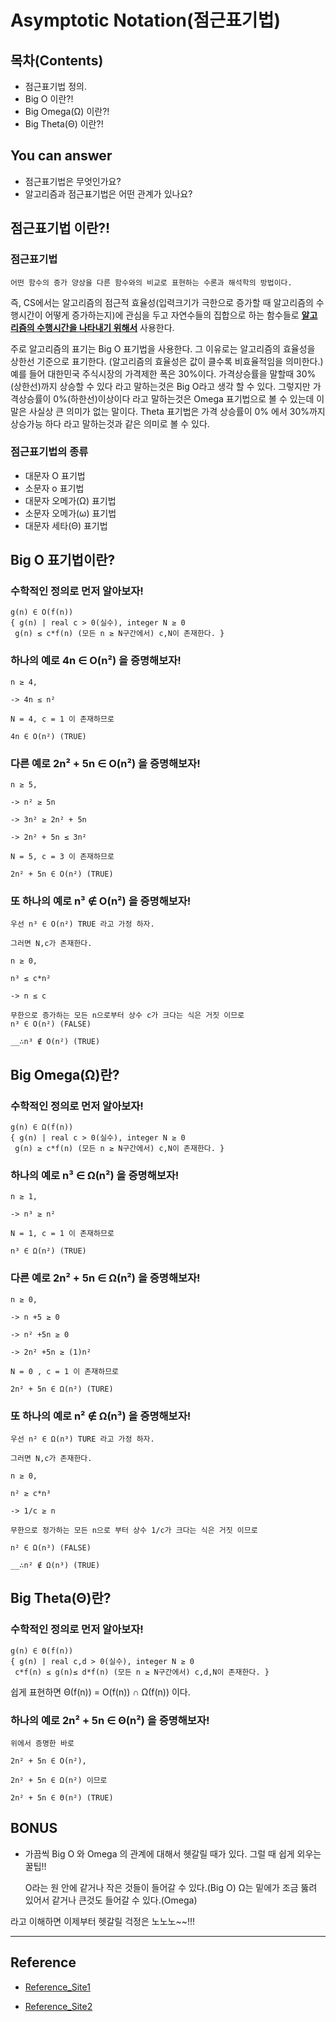 # Asymptotic Notation(점근표기법)
## 목차(Contents)
- 점근표기법 정의.
- Big O 이란?!
- Big Omega(Ω) 이란?!
- Big Theta(Θ) 이란?!


## You can answer
- 점근표기법은 무엇인가요?
- 알고리즘과 점근표기법은 어떤 관계가 있나요?


## 점근표기법 이란?!
### 점근표기법
    어떤 함수의 증가 양상을 다른 함수와의 비교로 표현하는 수론과 해석학의 방법이다.

즉, CS에서는 알고리즘의 점근적 효율성(입력크기가 극한으로 증가할 때 알고리즘의 수행시간이 어떻게 증가하는지)에 관심을 두고 자연수들의 집합으로 하는 함수들로 <u>__알고리즘의 수행시간을 나타내기 위해서__</u> 사용한다.

주로 알고리즘의 표기는 Big O 표기법을 사용한다. 그 이유로는 알고리즘의 효율성을 상한선 기준으로 표기한다. (알고리즘의 효율성은 값이 클수록 비효율적임을 의미한다.)
예를 들어 대한민국 주식시장의 가격제한 폭은 30%이다. 가격상승률을 말할때 30%(상한선)까지 상승할 수 있다 라고 말하는것은 Big O라고 생각 할 수 있다. 그렇지만 가격상승률이 0%(하한선)이상이다 라고 말하는것은 Omega 표기법으로 볼 수 있는데 이 말은 사실상 큰 의미가 없는 말이다.
Theta 표기법은 가격 상승률이 0% 에서 30%까지 상승가능 하다 라고 말하는것과 같은 의미로 볼 수 있다.
### 점근표기법의 종류
- 대문자 O 표기법
- 소문자 o 표기법
- 대문자 오메가(Ω) 표기법
- 소문자 오메가(ω) 표기법
- 대문자 세타(Θ) 표기법

## Big O 표기법이란?
### 수학적인 정의로 먼저 알아보자!
    g(n) ∈ O(f(n))
    { g(n) | real c > 0(실수), integer N ≥ 0
     g(n) ≤ c*f(n) (모든 n ≥ N구간에서) c,N이 존재한다. }


### 하나의 예로 4n ∈ O(n²) 을 증명해보자!

    n ≥ 4,

    -> 4n ≤ n²

    N = 4, c = 1 이 존재하므로

    4n ∈ O(n²) (TRUE)


### 다른 예로 2n² + 5n ∈ O(n²) 을 증명해보자!

    n ≥ 5,

    -> n² ≥ 5n

    -> 3n² ≥ 2n² + 5n

    -> 2n² + 5n ≤ 3n²

    N = 5, c = 3 이 존재하므로

    2n² + 5n ∈ O(n²) (TRUE)

### 또 하나의 예로 n³ ∉ O(n²) 을 증명해보자!

    우선 n³ ∈ O(n²) TRUE 라고 가정 하자.

    그러면 N,c가 존재한다.

    n ≥ 0,

    n³ ≤ c*n²

    -> n ≤ c

    무한으로 증가하는 모든 n으로부터 상수 c가 크다는 식은 거짓 이므로
    n³ ∈ O(n²) (FALSE)

    __∴n³ ∉ O(n²) (TRUE)
## Big Omega(Ω)란?
### 수학적인 정의로 먼저 알아보자!
    g(n) ∈ Ω(f(n))
    { g(n) | real c > 0(실수), integer N ≥ 0
     g(n) ≥ c*f(n) (모든 n ≥ N구간에서) c,N이 존재한다. }

### 하나의 예로 n³ ∈ Ω(n²) 을 증명해보자!
    n ≥ 1,

    -> n³ ≥ n²

    N = 1, c = 1 이 존재하므로

    n³ ∈ Ω(n²) (TRUE)

### 다른 예로 2n² + 5n ∈ Ω(n²) 을 증명해보자!
    n ≥ 0,

    -> n +5 ≥ 0

    -> n² +5n ≥ 0

    -> 2n² +5n ≥ (1)n²

    N = 0 , c = 1 이 존재하므로

    2n² + 5n ∈ Ω(n²) (TURE)

### 또 하나의 예로 n² ∉ Ω(n³) 을 증명해보자!
    우선 n² ∈ Ω(n³) TURE 라고 가정 하자.

    그러면 N,c가 존재한다.

    n ≥ 0,

    n² ≥ c*n³

    -> 1/c ≥ n

    무한으로 정가하는 모든 n으로 부터 상수 1/c가 크다는 식은 거짓 이므로

    n² ∈ Ω(n³) (FALSE)

    __∴n² ∉ Ω(n³) (TRUE)

## Big Theta(Θ)란?
### 수학적인 정의로 먼저 알아보자!
    g(n) ∈ Θ(f(n))
    { g(n) | real c,d > 0(실수), integer N ≥ 0
     c*f(n) ≤ g(n)≤ d*f(n) (모든 n ≥ N구간에서) c,d,N이 존재한다. }

쉽게 표현하면 Θ(f(n)) = O(f(n)) ∩ Ω(f(n)) 이다.

### 하나의 예로 2n² + 5n ∈ Θ(n²) 을 증명해보자!
    위에서 증명한 바로

    2n² + 5n ∈ O(n²),

    2n² + 5n ∈ Ω(n²) 이므로

    2n² + 5n ∈ Θ(n²) (TRUE)


## BONUS
- 가끔씩 Big O 와 Omega 의 관계에 대해서 헷갈릴 때가 있다. 그럴 때 쉽게 외우는 꿀팁!!

    O라는 원 안에 같거나 작은 것들이 들어갈 수 있다.(Big O)
    Ω는 밑에가 조금 뚫려 있어서 같거나 큰것도 들어갈 수 있다.(Omega)

라고 이해하면 이제부터 헷갈릴 걱정은 노노노~~!!!

---
## Reference
- [Reference_Site1](https://ko.wikipedia.org/wiki/%EC%A0%90%EA%B7%BC_%ED%91%9C%EA%B8%B0%EB%B2%95)

- [Reference_Site2](https://noahlogs.tistory.com/27)
